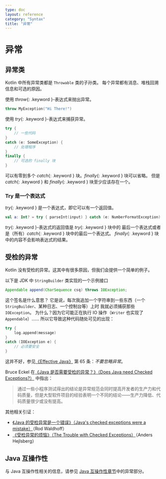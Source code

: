 ```yaml
---
type: doc
layout: reference
category: "Syntax"
title: "异常"
---
```


# 异常

## 异常类

Kotlin 中所有异常类都是 `Throwable` 类的子孙类。
每个异常都有消息、堆栈回溯信息和可选的原因。

使用 *throw*{: .keyword }-表达式来抛出异常。

``` kotlin
throw MyException("Hi There!")
```

使用 *try*{: .keyword }-表达式来捕获异常。

``` kotlin
try {
    // 一些代码
}
catch (e: SomeException) {
    // 处理程序
}
finally {
    // 可选的 finally 块
}
```

可以有零到多个 *catch*{: .keyword } 块。*finally*{: .keyword } 块可以省略。
但是 *catch*{: .keyword } 和 *finally*{: .keyword } 块至少应该存在一个。

### Try 是一个表达式

*try*{: .keyword } 是一个表达式，即它可以有一个返回值。

``` kotlin
val a: Int? = try { parseInt(input) } catch (e: NumberFormatException) { null }
```

*try*{: .keyword }-表达式的返回值是 *try*{: .keyword } 块中的
最后一个表达式或者是（所有）*catch*{: .keyword } 块中的最后一个表达式。
*finally*{: .keyword } 块中的内容不会影响表达式的结果。

## 受检的异常

Kotlin 没有受检的异常。这其中有很多原因，但我们会提供一个简单的例子。

以下是 JDK 中 `StringBuilder` 类实现的一个示例接口

``` java
Appendable append(CharSequence csq) throws IOException;
```

这个签名是什么意思？ 它是说，每次我追加一个字符串到一些东西（一个 `StringBuilder`、某种日志、一个控制台等）上时
我就必须捕获那些 `IOException`。 为什么？因为它可能正在执行 IO 操作（`Writer` 也实现了 `Appendable`）……
所以它导致这种代码随处可见的出现：

``` kotlin
try {
    log.append(message)
}
catch (IOException e) {
    // 必须要安全
}
```

这并不好，参见[《Effective Java》](http://www.oracle.com/technetwork/java/effectivejava-136174.html) 第 65 条：*不要忽略异常*。

Bruce Eckel 在[《Java 是否需要受检的异常？》（Does Java need Checked Exceptions?）](http://www.mindview.net/Etc/Discussions/CheckedExceptions) 中指出：

> 通过一些小程序测试得出的结论是异常规范会同时提高开发者的生产力和代码质量，但是大型软件项目的经验表明一个不同的结论——生产力降低、代码质量很少或没有提高。

其他相关引证：

* [《Java 的受检异常是一个错误》（Java's checked exceptions were a mistake）](http://radio-weblogs.com/0122027/stories/2003/04/01/JavasCheckedExceptionsWereAMistake.html)（Rod Waldhoff）
* [《受检异常的烦恼》（The Trouble with Checked Exceptions）](http://www.artima.com/intv/handcuffs.html)（Anders Hejlsberg）

## Java 互操作性

与 Java 互操作性相关的信息，请参见 [Java 互操作性章节](java-interop.html)中的异常部分。

